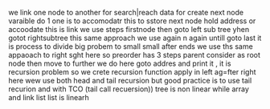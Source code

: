 we link one node to another for search|reach data
for create next node varaible do 1 one is to accomodatr this to sstore next node hold address or accoodate this is link
 we use steps firstnode then goto left sub tree yhen gotot rightsubtree this same approach we use again n again untill goto last it is process to divide big probem to small  small after ends we use ths same appaoach to right sght
 here so preorder has 3 steps 
 parent consider as root node then move to further we do here goto addres and print it ,
 it is recursion problem so we crete recursion function apply in left ag=fter right 
 here wew use both head and tail recursion but good practice is to use tail recurion and with TCO (tail call recuersion))
 tree is non linear while array and link list list is linearh